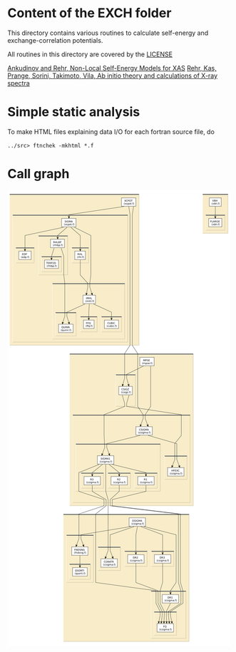 
# Content of the EXCH folder

This directory contains various routines to calculate self-energy
and exchange-correlation potentials.

All routines in this directory are covered by the [LICENSE](../HEADERS/license.h)

[Ankudinov and Rehr, Non-Local Self-Energy Models for XAS](https://doi.org/10.1051/jp4/1997099)
[Rehr, Kas, Prange, Sorini, Takimoto, Vila, Ab initio theory and calculations of X-ray spectra](https://doi.org/10.1016/j.crhy.2008.08.004)

# Simple static analysis

To make HTML files explaining data I/O for each fortran source file, do

	../src> ftnchek -mkhtml *.f

# Call graph

![call graph for the EXCH folder](tree/EXCH.png)
